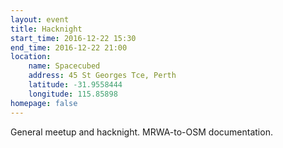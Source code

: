 ```yaml
---
layout: event
title: Hacknight
start_time: 2016-12-22 15:30
end_time: 2016-12-22 21:00
location:
    name: Spacecubed
    address: 45 St Georges Tce, Perth
    latitude: -31.9558444
    longitude: 115.85898
homepage: false
---
```


General meetup and hacknight. MRWA-to-OSM documentation.
